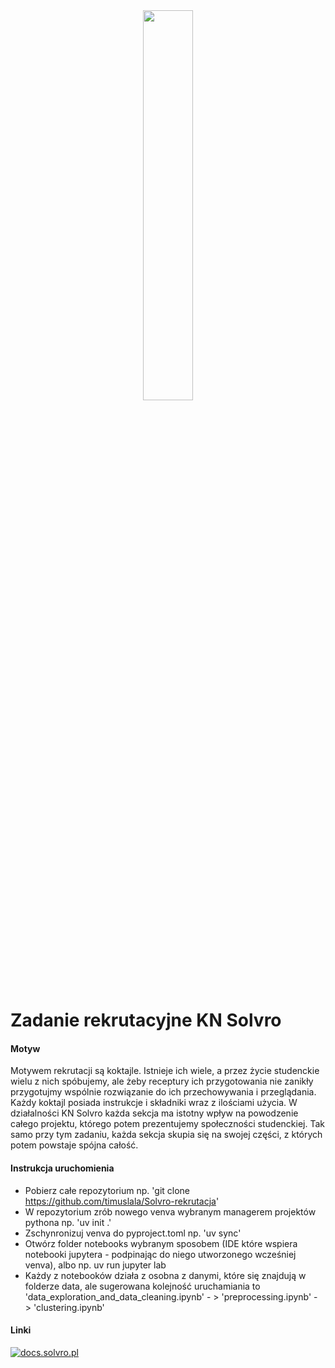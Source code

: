<div align="center">
    <img src="./assets/logo.png" width="40%" />
</div>

# Zadanie rekrutacyjne KN Solvro

#### Motyw
Motywem rekrutacji są koktajle. Istnieje ich wiele, a przez życie studenckie wielu z nich spóbujemy, ale żeby receptury ich przygotowania nie zanikły przygotujmy wspólnie rozwiązanie do ich przechowywania i przeglądania. Każdy koktajl posiada instrukcje i składniki wraz z ilościami użycia. W działalności KN Solvro każda sekcja ma istotny wpływ na powodzenie całego projektu, którego potem prezentujemy społeczności studenckiej. Tak samo przy tym zadaniu, każda sekcja skupia się na swojej części, z których potem powstaje spójna całość.

#### Instrukcja uruchomienia
- Pobierz całe repozytorium np. 'git clone https://github.com/timuslala/Solvro-rekrutacja'
- W repozytorium zrób nowego venva wybranym managerem projektów pythona np. 'uv init .'
- Zschynronizuj venva do pyproject.toml np. 'uv sync'
- Otwórz folder notebooks wybranym sposobem (IDE które wspiera notebooki jupytera - podpinając do niego utworzonego wcześniej venva), albo np. uv run jupyter lab
- Każdy z notebooków działa z osobna z danymi, które się znajdują w folderze data, ale sugerowana kolejność uruchamiania to 'data_exploration_and_data_cleaning.ipynb' - > 'preprocessing.ipynb' - > 'clustering.ipynb'
#### Linki

[![docs.solvro.pl](https://i.imgur.com/fuV0gra.png)](https://docs.solvro.pl)

